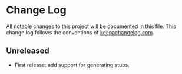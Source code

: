 # Change Log
All notable changes to this project will be documented in this file. This change log follows the conventions of [keepachangelog.com](http://keepachangelog.com/).

## Unreleased

- First release: add support for generating stubs.
